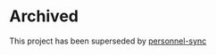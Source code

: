 # Archived

This project has been superseded by [personnel-sync](https://github.com/silinternational/personnel-sync)
